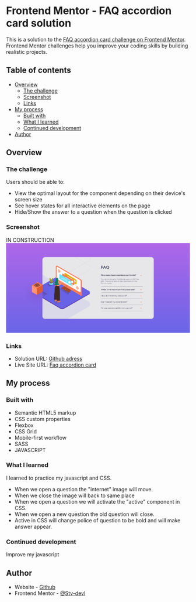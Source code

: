 # Frontend Mentor - FAQ accordion card solution

This is a solution to the [FAQ accordion card challenge on Frontend Mentor](https://www.frontendmentor.io/challenges/faq-accordion-card-XlyjD0Oam). Frontend Mentor challenges help you improve your coding skills by building realistic projects.

## Table of contents

- [Overview](#overview)
  - [The challenge](#the-challenge)
  - [Screenshot](#screenshot)
  - [Links](#links)
- [My process](#my-process)
  - [Built with](#built-with)
  - [What I learned](#what-i-learned)
  - [Continued development](#continued-development)
- [Author](#author)

## Overview

### The challenge

Users should be able to:

- View the optimal layout for the component depending on their device's screen size
- See hover states for all interactive elements on the page
- Hide/Show the answer to a question when the question is clicked

### Screenshot

IN CONSTRUCTION
![](./screenshot/Screenshot%202022-07-18.png)

### Links

- Solution URL: [Github adress](https://github.com/Stv-devl/FAQ-accordion-card)
- Live Site URL: [Faq accordion card](https://stv-devl.github.io/FAQ-accordion-card/)

## My process

### Built with

- Semantic HTML5 markup
- CSS custom properties
- Flexbox
- CSS Grid
- Mobile-first workflow
- SASS
- JAVASCRIPT

### What I learned

I learned to practice my javascript and CSS.

- When we open a question the "internet" image will move.
- When we close the image will back to same place
- When we open a question we will activate the "active" component in CSS.
- When we open a new question the old question will close.
- Active in CSS will change police of question to be bold and will make answer
  appear.

### Continued development

Improve my javascript

## Author

- Website - [Github](https://github.com/Stv-devl)
- Frontend Mentor - [@Stv-devl](https://www.frontendmentor.io/profile/Stv-devl)
